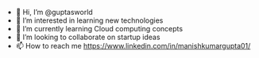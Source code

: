 - 👋 Hi, I’m @guptasworld
- 👀 I’m interested in learning new technologies
- 🌱 I’m currently learning Cloud computing concepts
- 💞️ I’m looking to collaborate on startup ideas
- 📫 How to reach me https://www.linkedin.com/in/manishkumargupta01/

<!---
guptasworld/guptasworld is a ✨ special ✨ repository because its `README.md` (this file) appears on your GitHub profile.
You can click the Preview link to take a look at your changes.
--->

